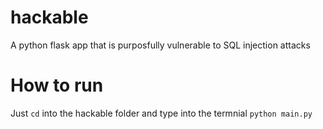 # hackable
A python flask app that is purposfully vulnerable to SQL injection attacks

# How to run
Just `cd` into the hackable folder and type into the termnial `python main.py` 


